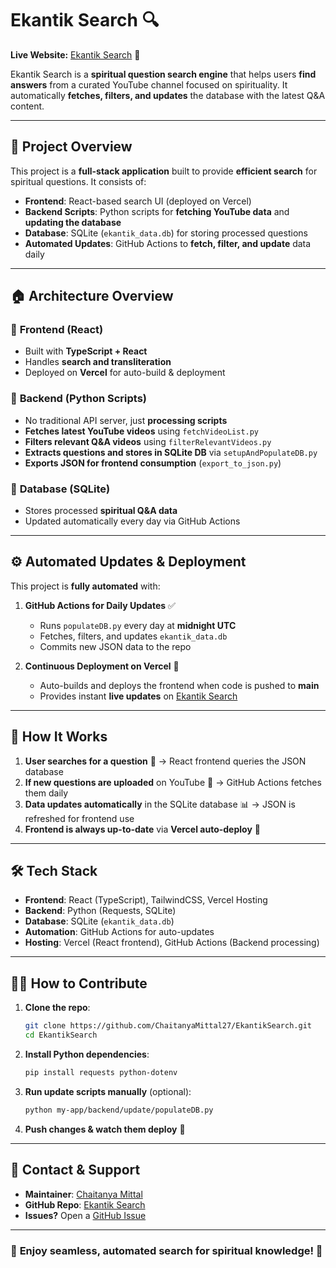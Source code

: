 # Ekantik Search 🔍
**Live Website:** 
[Ekantik Search](https://ekantiksearch.vercel.app/) 🚀

Ekantik Search is a **spiritual question search engine** that helps users **find answers** from a curated YouTube channel focused on spirituality. It automatically **fetches, filters, and updates** the database with the latest Q&A content.

---

## 🌟 **Project Overview**
This project is a **full-stack application** built to provide **efficient search** for spiritual questions. It consists of:

- **Frontend**: React-based search UI (deployed on Vercel)
- **Backend Scripts**: Python scripts for **fetching YouTube data** and **updating the database**
- **Database**: SQLite (`ekantik_data.db`) for storing processed questions
- **Automated Updates**: GitHub Actions to **fetch, filter, and update** data daily

---

## 🏠 **Architecture Overview**
### 🔹 **Frontend (React)**
- Built with **TypeScript + React**
- Handles **search and transliteration**
- Deployed on **Vercel** for auto-build & deployment

### 🔹 **Backend (Python Scripts)**
- No traditional API server, just **processing scripts**
- **Fetches latest YouTube videos** using `fetchVideoList.py`
- **Filters relevant Q&A videos** using `filterRelevantVideos.py`
- **Extracts questions and stores in SQLite DB** via `setupAndPopulateDB.py`
- **Exports JSON for frontend consumption** (`export_to_json.py`)

### 🔹 **Database (SQLite)**
- Stores processed **spiritual Q&A data**
- Updated automatically every day via GitHub Actions

---

## ⚙️ **Automated Updates & Deployment**
This project is **fully automated** with:
1. **GitHub Actions for Daily Updates** ✅
   - Runs `populateDB.py` every day at **midnight UTC**
   - Fetches, filters, and updates `ekantik_data.db`
   - Commits new JSON data to the repo

2. **Continuous Deployment on Vercel** 🚀
   - Auto-builds and deploys the frontend when code is pushed to **main**
   - Provides instant **live updates** on [Ekantik Search](https://ekantiksearch.vercel.app/)

---

## 🚀 **How It Works**
1. **User searches for a question** 🔎 → React frontend queries the JSON database
2. **If new questions are uploaded** on YouTube 🎥 → GitHub Actions fetches them daily
3. **Data updates automatically** in the SQLite database 📊 → JSON is refreshed for frontend use
4. **Frontend is always up-to-date** via **Vercel auto-deploy** 🚀

---

## 🛠 **Tech Stack**
- **Frontend**: React (TypeScript), TailwindCSS, Vercel Hosting
- **Backend**: Python (Requests, SQLite)
- **Database**: SQLite (`ekantik_data.db`)
- **Automation**: GitHub Actions for auto-updates
- **Hosting**: Vercel (React frontend), GitHub Actions (Backend processing)

---

## 👨‍💻 **How to Contribute**
1. **Clone the repo**:
   ```sh
   git clone https://github.com/ChaitanyaMittal27/EkantikSearch.git
   cd EkantikSearch
   ```
2. **Install Python dependencies**:
   ```sh
   pip install requests python-dotenv
   ```
3. **Run update scripts manually** (optional):
   ```sh
   python my-app/backend/update/populateDB.py
   ```
4. **Push changes & watch them deploy** 🚀

---

## 📨 **Contact & Support**
- **Maintainer**: [Chaitanya Mittal](https://github.com/ChaitanyaMittal27)
- **GitHub Repo**: [Ekantik Search](https://github.com/ChaitanyaMittal27/EkantikSearch)
- **Issues?** Open a [GitHub Issue](https://github.com/ChaitanyaMittal27/EkantikSearch/issues)

---

### 🎉 **Enjoy seamless, automated search for spiritual knowledge!** 🎉
